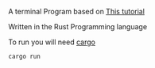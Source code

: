 
A terminal Program based on [This tutorial](https://doc.rust-lang.org/book/ch02-00-guessing-game-tutorial.html)

Written in the Rust Programming language

To run you will need [cargo](crates.io)

```
cargo run

```